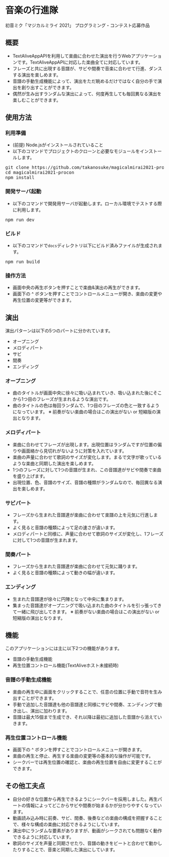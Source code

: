 # 音楽の行進隊
初音ミク「マジカルミライ 2021」 プログラミング・コンテスト応募作品

## 概要
* TextAliveAppAPIを利用して楽曲に合わせた演出を行うWebアプリケーションです。TextAliveAppAPIに対応した楽曲全てに対応しています。
* フレーズと共に出現する音譜が、サビや間奏で音楽に合わせて行進、ダンスする演出を楽しめます。
* 音譜の手動生成機能によって、演出をただ眺めるだけではなく自分の手で演出を創り出すことができます。
* 偶然が生み出すランダムな演出によって、何度再生しても毎回異なる演出を楽しむことができます。

## 使用方法
### 利用準備
* (前提) Node.jsがインストールされていること
* 以下のコマンドでプロジェクトのクローンと必要なモジュールをインストールします。
<pre>
git clone https://github.com/takanosuke/magicalmirai2021-procon.git
cd magicalmirai2021-procon
npm install
</pre>

### 開発サーバ起動
* 以下のコマンドで開発用サーバが起動します。ローカル環境でテストする際に利用します。
<pre>
npm run dev
</pre>

### ビルド
* 以下のコマンドで<code>docs</code>ディレクトリ以下にビルド済みファイルが生成されます。
<pre>
npm run build
</pre>

### 操作方法
* 画面中央の再生ボタンを押すことで楽曲&演出の再生ができます。
* 画面下の ^ ボタンを押すことでコントロールメニューが開き、楽曲の変更や再生位置の変更等ができます。

## 演出
演出パターンは以下の5つのパートに分かれています。
* オープニング
* メロディパート
* サビ
* 間奏
* エンディング

### オープニング
* 曲のタイトルが画面中央に徐々に吸い込まれていき、吸い込まれた後にそこから1つ目のフレーズが生まれるような演出です。
* 曲のタイトルの色は毎回ランダムで、1つ目のフレーズの色と一致するようになっています。
※ 前奏がない楽曲の場合はこの演出がない or 短縮版の演出となります。

### メロディパート
* 楽曲に合わせてフレーズが出現します。出現位置はランダムですが位置の偏りや画面絡から見切れがないように対策を入れています。
* 楽曲の声量に合わせて歌詞のサイズが変化します。まるで文字が歌っているような楽曲と同期した演出を楽しめます。
* 1つのフレーズに対して1つの音譜が生まれ、この音譜達がサビや間奏で楽曲を盛り上げます。
* 出現位置、色、音譜のサイズ、音譜の種類がランダムなので、毎回異なる演出を楽しめます。

### サビパート
* フレーズから生まれた音譜達が楽曲に合わせて楽譜の上を元気に行進します。
* よく見ると音譜の種類によって足の速さが違います。
* メロディパートと同様に、声量に合わせて歌詞のサイズが変化し、1フレーズに対して1つの音譜が生まれます。
### 間奏パート
* フレーズから生まれた音譜達が楽曲に合わせて元気に踊ります。
* よく見ると音譜の種類によって動きの幅が違います。

### エンディング
* 生まれた音譜達が徐々に円陣となって中央に集まります。
* 集まった音譜達がオープニングで吸い込まれた曲のタイトルを引っ張ってきて一緒に飛び出してきます。
※ 前奏がない楽曲の場合はこの演出がない or 短縮版の演出となります。

## 機能
このアプリケーションには主に以下2つの機能があります。
* 音譜の手動生成機能
* 再生位置コントロール機能(TextAliveホスト未接続時)

### 音譜の手動生成機能
* 楽曲の再生中に画面をクリックすることで、任意の位置に手動で音符を生み出すことができます。
* 手動で追加した音譜達も他の音譜達と同様にサビや間奏、エンディングで動き出し、演出に加わります。
* 音譜は最大15個まで生成でき、それ以降は最初に追加した音譜から消えていきます。

### 再生位置コントロール機能
* 画面下の ^ ボタンを押すことでコントロールメニューが開きます。
* 楽曲の再生と停止、再生する楽曲の変更等の基本的な操作が可能です。
* シークバーでは再生位置の確認と、楽曲の再生位置を自由に変更することができます。

## その他工夫点
* 自分の好きな位置から再生できるようにシークバーを採用しました。再生パートの情報によってどこからサビや間奏が始まるかが分かりやすくなっています。
* 動画読み込み時に前奏、サビ、間奏、後奏などの楽曲の構成を把握することで、様々な構成の楽曲に対応できるようにしています。
* 演出中にランダムな要素がありますが、動画がシークされても問題なく動作できるように対応しています。
* 歌詞のサイズを声量と同期させたり、音譜の動きをビートと合わせて動かしたりすることで、音楽と同期した演出にしています。